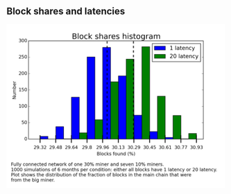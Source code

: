 Block shares and latencies
---
![](https://raw.githubusercontent.com/jonasnick/bitcoin_miningsim/master/analysis/plots/histogram.png)
